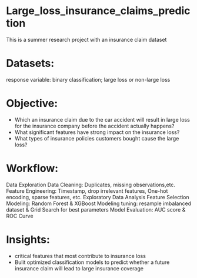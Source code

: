 # Large_loss_insurance_claims_prediction
This is a summer research project with an insurance claim dataset
# Datasets:
response variable: binary classification; large loss or non-large loss
# Objective: 
- Which an insurance claim due to the car accident will result in large loss for the insurance company before the accident actually happens?
- What significant features have strong impact on the insurance loss?
- What types of insurance policies customers bought cause the large loss?
# Workflow:
Data Exploration
Data Cleaning: Duplicates, missing observations,etc.
Feature Engineering: Timestamp, drop irrelevant features, One-hot encoding, sparse features, etc.
Exploratory Data Analysis
Feature Selection
Modeling: Random Forest & XGBoost
Modeling tuning: resample imbalanced dataset & Grid Search for best parameters
Model Evaluation: AUC score & ROC Curve
# Insights:
- critical features that most contribute to insurance loss
- Bulit optimized classification models to predict whether a future insurance claim will lead to large insurance coverage


